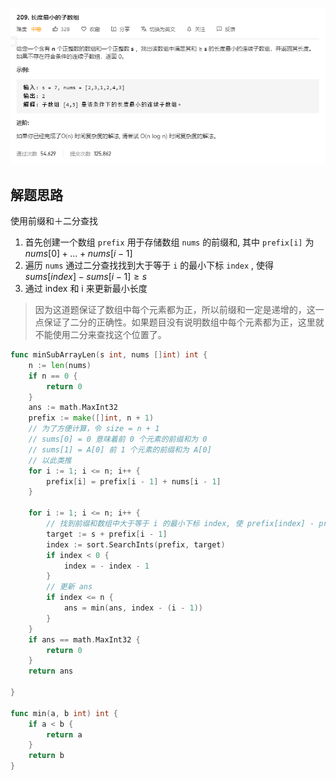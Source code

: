 ![image-20200628162319976](image-20200628162319976.png)

## 解题思路

使用前缀和＋二分查找

1. 首先创建一个数组 `prefix` 用于存储数组 `nums` 的前缀和, 其中 `prefix[i]` 为 $nums[0]+\dots+nums[i-1]$ 
2. 遍历 `nums` 通过二分查找找到大于等于 `i` 的最小下标 `index` , 使得 $sums[index]-sums[i-1]≥s$ 
3. 通过 index 和 i 来更新最小长度

> 因为这道题保证了数组中每个元素都为正，所以前缀和一定是递增的，这一点保证了二分的正确性。如果题目没有说明数组中每个元素都为正，这里就不能使用二分来查找这个位置了。
>

```go
func minSubArrayLen(s int, nums []int) int {
	n := len(nums)
	if n == 0 {
		return 0
	}
	ans := math.MaxInt32
	prefix := make([]int, n + 1)
    // 为了方便计算，令 size = n + 1 
    // sums[0] = 0 意味着前 0 个元素的前缀和为 0
    // sums[1] = A[0] 前 1 个元素的前缀和为 A[0]
    // 以此类推
	for i := 1; i <= n; i++ {
		prefix[i] = prefix[i - 1] + nums[i - 1]
	}

	for i := 1; i <= n; i++ {
		// 找到前缀和数组中大于等于 i 的最小下标 index, 使 prefix[index] - prefix[i - 1] >= s
		target := s + prefix[i - 1]
		index := sort.SearchInts(prefix, target)
		if index < 0 {
			index = - index - 1
		}
		// 更新 ans
		if index <= n {
			ans = min(ans, index - (i - 1))
		}
	}
	if ans == math.MaxInt32 {
		return 0
	}
	return ans

}

func min(a, b int) int {
	if a < b {
		return a
	}
	return b
}

```

